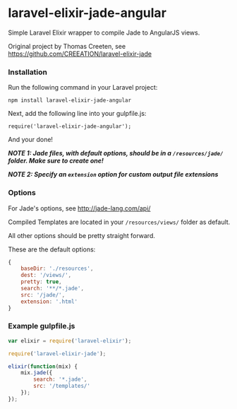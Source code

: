 laravel-elixir-jade-angular
=========================

Simple Laravel Elixir wrapper to compile Jade to AngularJS views.

Original project by Thomas Creeten, see https://github.com/CREEATION/laravel-elixir-jade


### Installation
Run the following command in your Laravel project:

    npm install laravel-elixir-jade-angular

Next, add the following line into your gulpfile.js:

    require('laravel-elixir-jade-angular');

And your done!

***NOTE 1: Jade files, with default options, should be in a `/resources/jade/` folder. Make sure to create one!***

***NOTE 2: Specify an `extension` option for custom output file extensions***

### Options
For Jade's options, see http://jade-lang.com/api/

Compiled Templates are located in your `/resources/views/` folder as default.

All other options should be pretty straight forward.

These are the default options:

```javascript
{
    baseDir: './resources',
    dest: '/views/',
    pretty: true,
    search: '**/*.jade',
    src: '/jade/',
    extension: '.html'
}
```

### Example gulpfile.js

```javascript
var elixir = require('laravel-elixir');

require('laravel-elixir-jade');

elixir(function(mix) {
	mix.jade({
        search: '*.jade',
        src: '/templates/'
	});
});
```
